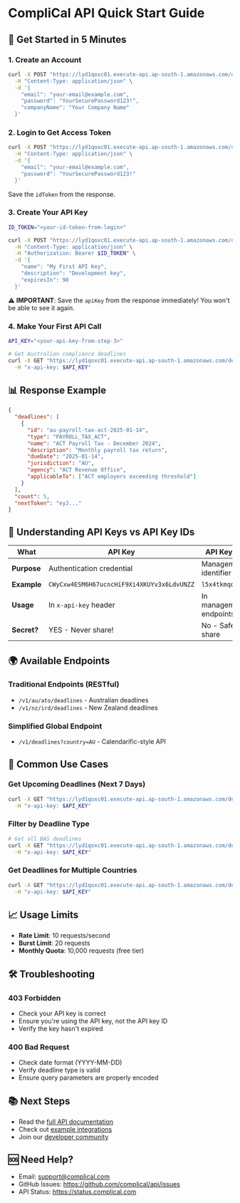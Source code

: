 # CompliCal API Quick Start Guide

## 🚀 Get Started in 5 Minutes

### 1. Create an Account
```bash
curl -X POST "https://lyd1qoxc01.execute-api.ap-south-1.amazonaws.com/dev/v1/auth/register" \
  -H "Content-Type: application/json" \
  -d '{
    "email": "your-email@example.com",
    "password": "YourSecurePassword123!",
    "companyName": "Your Company Name"
  }'
```

### 2. Login to Get Access Token
```bash
curl -X POST "https://lyd1qoxc01.execute-api.ap-south-1.amazonaws.com/dev/v1/auth/login" \
  -H "Content-Type: application/json" \
  -d '{
    "email": "your-email@example.com",
    "password": "YourSecurePassword123!"
  }'
```

Save the `idToken` from the response.

### 3. Create Your API Key
```bash
ID_TOKEN="<your-id-token-from-login>"

curl -X POST "https://lyd1qoxc01.execute-api.ap-south-1.amazonaws.com/dev/v1/auth/api-keys" \
  -H "Content-Type: application/json" \
  -H "Authorization: Bearer $ID_TOKEN" \
  -d '{
    "name": "My First API Key",
    "description": "Development key",
    "expiresIn": 90
  }'
```

⚠️ **IMPORTANT**: Save the `apiKey` from the response immediately! You won't be able to see it again.

### 4. Make Your First API Call
```bash
API_KEY="<your-api-key-from-step-3>"

# Get Australian compliance deadlines
curl -X GET "https://lyd1qoxc01.execute-api.ap-south-1.amazonaws.com/dev/v1/au/ato/deadlines?limit=5" \
  -H "x-api-key: $API_KEY"
```

## 📊 Response Example
```json
{
  "deadlines": [
    {
      "id": "au-payroll-tax-act-2025-01-14",
      "type": "PAYROLL_TAX_ACT",
      "name": "ACT Payroll Tax - December 2024",
      "description": "Monthly payroll tax return",
      "dueDate": "2025-01-14",
      "jurisdiction": "AU",
      "agency": "ACT Revenue Office",
      "applicableTo": ["ACT employers exceeding threshold"]
    }
  ],
  "count": 5,
  "nextToken": "eyJ..."
}
```

## 🔑 Understanding API Keys vs API Key IDs

| What | API Key | API Key ID |
|------|---------|------------|
| **Purpose** | Authentication credential | Management identifier |
| **Example** | `CWyCxw4ESM6H67ucncHiF9Xi4XKUYv3x6LdvUNZZ` | `l5x4tkmqoi` |
| **Usage** | In `x-api-key` header | In management endpoints |
| **Secret?** | YES - Never share! | No - Safe to share |

## 🌍 Available Endpoints

### Traditional Endpoints (RESTful)
- `/v1/au/ato/deadlines` - Australian deadlines
- `/v1/nz/ird/deadlines` - New Zealand deadlines

### Simplified Global Endpoint
- `/v1/deadlines?country=AU` - Calendarific-style API

## 🎯 Common Use Cases

### Get Upcoming Deadlines (Next 7 Days)
```bash
curl -X GET "https://lyd1qoxc01.execute-api.ap-south-1.amazonaws.com/dev/v1/au/ato/deadlines?from_date=$(date +%Y-%m-%d)&to_date=$(date -d '+7 days' +%Y-%m-%d)" \
  -H "x-api-key: $API_KEY"
```

### Filter by Deadline Type
```bash
# Get all BAS deadlines
curl -X GET "https://lyd1qoxc01.execute-api.ap-south-1.amazonaws.com/dev/v1/au/ato/deadlines?type=BAS_QUARTERLY" \
  -H "x-api-key: $API_KEY"
```

### Get Deadlines for Multiple Countries
```bash
curl -X GET "https://lyd1qoxc01.execute-api.ap-south-1.amazonaws.com/dev/v1/deadlines?countries=AU,NZ" \
  -H "x-api-key: $API_KEY"
```

## 📈 Usage Limits
- **Rate Limit**: 10 requests/second
- **Burst Limit**: 20 requests
- **Monthly Quota**: 10,000 requests (free tier)

## 🛠️ Troubleshooting

### 403 Forbidden
- Check your API key is correct
- Ensure you're using the API key, not the API key ID
- Verify the key hasn't expired

### 400 Bad Request
- Check date format (YYYY-MM-DD)
- Verify deadline type is valid
- Ensure query parameters are properly encoded

## 📚 Next Steps
- Read the [full API documentation](./API_DOCUMENTATION.md)
- Check out [example integrations](./examples/)
- Join our [developer community](https://complical.com/community)

## 🆘 Need Help?
- Email: support@complical.com
- GitHub Issues: https://github.com/complical/api/issues
- API Status: https://status.complical.com